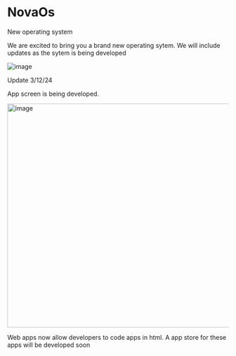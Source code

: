 # NovaOs
New operating system

We are excited to bring you a brand new operating sytem. We will include updates as the sytem is being developed

![image](https://github.com/sidT123/NovaOs/assets/142630713/6b13d57f-a292-48e6-a919-7321deccf67d)

Update 3/12/24

App screen is being developed.

<img width="509" alt="image" src="https://github.com/sidT123/NovaOs/assets/142630713/745c9687-5a10-498a-8a67-4ecc8ee1fc13">

Web apps now allow developers to code apps in html. A app store for these apps will be developed soon
